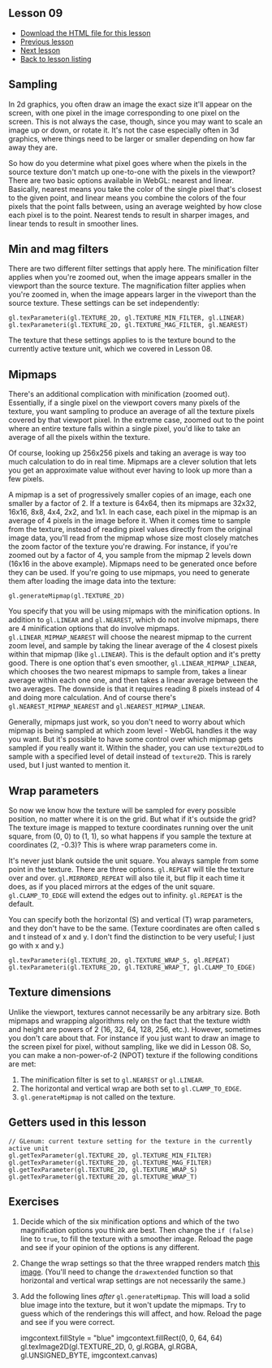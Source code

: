 ## Lesson 09

* [Download the HTML file for this lesson](/lessons/09.html?raw=true)
* [Previous lesson](/lessons/10.md)
* [Next lesson](/lessons/08.md)
* [Back to lesson listing](/lessons/README.md)

## Sampling

In 2d graphics, you often draw an image the exact size it'll appear on the screen, with one pixel in
the image corresponding to one pixel on the screen. This is not always the case, though, since you
may want to scale an image up or down, or rotate it. It's not the case especially often in 3d
graphics, where things need to be larger or smaller depending on how far away they are.

So how do you determine what pixel goes where when the pixels in the source texture don't match up
one-to-one with the pixels in the viewport? There are two basic options available in WebGL: nearest
and linear. Basically, nearest means you take the color of the single pixel that's closest to the
given point, and linear means you combine the colors of the four pixels that the point falls
between, using an average weighted by how close each pixel is to the point. Nearest tends to result
in sharper images, and linear tends to result in smoother lines.

## Min and mag filters

There are two different filter settings that apply here. The minification filter applies when you're
zoomed out, when the image appears smaller in the viewport than the source texture. The
magnification filter applies when you're zoomed in, when the image appears larger in the viweport
than the source texture. These settings can be set independently:

	gl.texParameteri(gl.TEXTURE_2D, gl.TEXTURE_MIN_FILTER, gl.LINEAR)
	gl.texParameteri(gl.TEXTURE_2D, gl.TEXTURE_MAG_FILTER, gl.NEAREST)

The texture that these settings applies to is the texture bound to the currently active texture
unit, which we covered in Lesson 08.

## Mipmaps

There's an additional complication with minification (zoomed out). Essentially, if a single pixel on
the viewport covers many pixels of the texture, you want sampling to produce an average of all the
texture pixels covered by that viewport pixel. In the extreme case, zoomed out to the point where an
entire texture falls within a single pixel, you'd like to take an average of all the pixels within
the texture.

Of course, looking up 256x256 pixels and taking an average is way too much calculation to do in
real time. Mipmaps are a clever solution that lets you get an approximate value without ever having
to look up more than a few pixels.

A mipmap is a set of progressively smaller copies of an image, each one smaller by a factor of 2. If
a texture is 64x64, then its mipmaps are 32x32, 16x16, 8x8, 4x4, 2x2, and 1x1. In each case, each
pixel in the mipmap is an average of 4 pixels in the image before it. When it comes time to sample
from the texture, instead of reading pixel values directly from the original image data, you'll read
from the mipmap whose size most closely matches the zoom factor of the texture you're drawing. For
instance, if you're zoomed out by a factor of 4, you sample from the mipmap 2 levels down (16x16 in
the above example). Mipmaps need to be generated once before they can be used. If you're going to
use mipmaps, you need to generate them after loading the image data into the texture:

	gl.generateMipmap(gl.TEXTURE_2D)

You specify that you will be using mipmaps with the minification options. In addition to `gl.LINEAR`
and `gl.NEAREST`, which do not involve mipmaps, there are 4 minification options that do involve
mipmaps. `gl.LINEAR_MIPMAP_NEAREST` will choose the nearest mipmap to the current zoom level, and
sample by taking the linear average of the 4 closest pixels within that mipmap (like `gl.LINEAR`).
This is the default option and it's pretty good. There is one option that's even smoother,
`gl.LINEAR_MIPMAP_LINEAR`, which chooses the two nearest mipmaps to sample from, takes a linear
average within each one one, and then takes a linear average between the two averages. The downside
is that it requires reading 8 pixels instead of 4 and doing more calculation. And of course there's
`gl.NEAREST_MIPMAP_NEAREST` and `gl.NEAREST_MIPMAP_LINEAR`.

Generally, mipmaps just work, so you don't need to worry about which mipmap is being sampled at
which zoom level - WebGL handles it the way you want. But it's possible to have some control over
which mipmap gets sampled if you really want it. Within the shader, you can use `texture2DLod` to
sample with a specified level of detail instead of `texture2D`. This is rarely used, but I just
wanted to mention it.

## Wrap parameters

So now we know how the texture will be sampled for every possible position, no matter where it is on
the grid. But what if it's outside the grid? The texture image is mapped to texture coordinates
running over the unit square, from (0, 0) to (1, 1), so what happens if you sample the texture at
coordinates (2, -0.3)? This is where wrap parameters come in.

It's never just blank outside the unit square. You always sample from some point in the texture.
There are three options. `gl.REPEAT` will tile the texture over and over. `gl.MIRRORED_REPEAT` will
also tile it, but flip it each time it does, as if you placed mirrors at the edges of the unit
square. `gl.CLAMP_TO_EDGE` will extend the edges out to infinity. `gl.REPEAT` is the default.

You can specify both the horizontal (S) and vertical (T) wrap parameters, and they don't have to be
the same. (Texture coordinates are often called s and t instead of x and y. I don't find the
distinction to be very useful; I just go with x and y.)

	gl.texParameteri(gl.TEXTURE_2D, gl.TEXTURE_WRAP_S, gl.REPEAT)
	gl.texParameteri(gl.TEXTURE_2D, gl.TEXTURE_WRAP_T, gl.CLAMP_TO_EDGE)

## Texture dimensions

Unlike the viewport, textures cannot necessarily be any arbitrary size. Both mipmaps and wrapping
algorithms rely on the fact that the texture width and height are powers of 2 (16, 32, 64, 128, 256,
etc.). However, sometimes you don't care about that. For instance if you just want to draw an image
to the screen pixel for pixel, without sampling, like we did in Lesson 08. So, you can make a
non-power-of-2 (NPOT) texture if the following conditions are met:

1. The minification filter is set to `gl.NEAREST` or `gl.LINEAR`.
1. The horizontal and vertical wrap are both set to `gl.CLAMP_TO_EDGE`.
1. `gl.generateMipmap` is not called on the texture.

## Getters used in this lesson

	// GLenum: current texture setting for the texture in the currently active unit
	gl.getTexParameter(gl.TEXTURE_2D, gl.TEXTURE_MIN_FILTER)
	gl.getTexParameter(gl.TEXTURE_2D, gl.TEXTURE_MAG_FILTER)
	gl.getTexParameter(gl.TEXTURE_2D, gl.TEXTURE_WRAP_S)
	gl.getTexParameter(gl.TEXTURE_2D, gl.TEXTURE_WRAP_T)

## Exercises

1. Decide which of the six minification options and which of the two magnification options you think
are best. Then change the `if (false)` line to `true`, to fill the texture with a smoother image.
Reload the page and see if your opinion of the options is any different.
1. Change the wrap settings so that the three wrapped renders match [this
image](/lessons/img/flow-diagram-state.png?raw=true). (You'll need to change the `drawextended`
function so that horizontal and vertical wrap settings are not necessarily the same.)
1. Add the following lines *after* `gl.generateMipmap`. This will load a solid blue image into the
texture, but it won't update the mipmaps. Try to guess which of the renderings this will affect, and
how. Reload the page and see if you were correct.

	imgcontext.fillStyle = "blue"
	imgcontext.fillRect(0, 0, 64, 64)
	gl.texImage2D(gl.TEXTURE_2D, 0, gl.RGBA, gl.RGBA, gl.UNSIGNED_BYTE, imgcontext.canvas)

